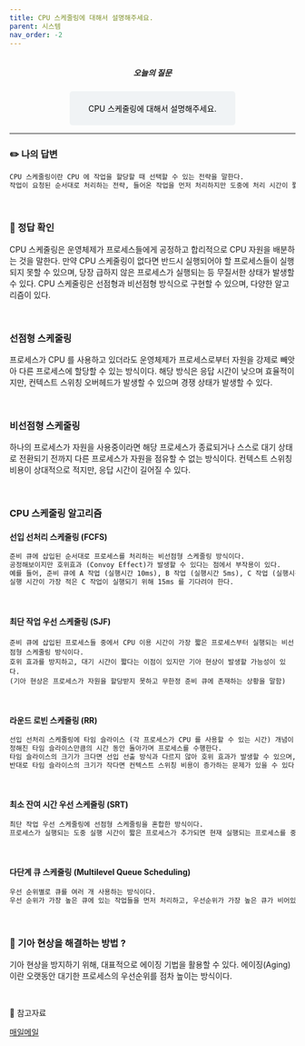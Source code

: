 ```yaml
---
title: CPU 스케줄링에 대해서 설명해주세요.
parent: 시스템
nav_order: -2
---
```


<div style="text-align: center; display: flex;
    flex-direction: column;
    align-items: center;">
    <h5>오늘의 질문</h5>
    <div style="color: black; background-color: #F0F3F5; border-radius: 5px; width: 50%; padding: 20px;">
    CPU 스케줄링에 대해서 설명해주세요.
    </div>
</div>

---

### ✏️ 나의 답변

``` markdown
CPU 스케줄링이란 CPU 에 작업을 할당할 때 선택할 수 있는 전략을 말한다.
작업이 요청된 순서대로 처리하는 전략, 들어온 작업을 먼저 처리하지만 도중에 처리 시간이 짧은 작업이 들어오면 그것을 먼저 처리하는 전략 등 다양하다.
```

<br>

### 📍 정답 확인

CPU 스케줄링은 운영체제가 프로세스들에게 공정하고 합리적으로 CPU 자원을 배분하는 것을 말한다. 만약 CPU 스케줄링이 없다면 반드시 실행되어야 할 프로세스들이 실행되지 못할 수 있으며, 당장 급하지 않은 프로세스가 실행되는 등 무질서한 상태가 발생할 수 있다. CPU 스케줄링은 선점형과 비선점형 방식으로 구현할 수 있으며, 다양한 알고리즘이 있다.

<br>

### 선점형 스케줄링

프로세스가 CPU 를 사용하고 있더라도 운영체제가 프로세스로부터 자원을 강제로 빼앗아 다른 프로세스에 할당할 수 있는 방식이다. 해당 방식은 응답 시간이 낮으며 효율적이지만, 컨텍스트 스위칭 오버헤드가 발생할 수 있으며 경쟁 상태가 발생할 수 있다.

<br>

### 비선점형 스케줄링

하나의 프로세스가 자원을 사용중이라면 해당 프로세스가 종료되거나 스스로 대기 상태로 전환되기 전까지 다른 프로세스가 자원을 점유할 수 없는 방식이다. 컨텍스트 스위칭 비용이 상대적으로 적지만, 응답 시간이 길어질 수 있다.

<br>

### CPU 스케줄링 알고리즘

#### 선입 선처리 스케줄링 (FCFS)

``` markdown
준비 큐에 삽입된 순서대로 프로세스를 처리하는 비선점형 스케줄링 방식이다.
공정해보이지만 호위효과 (Convoy Effect)가 발생할 수 있다는 점에서 부작용이 있다.
예를 들어, 준비 큐에 A 작업 (실행시간 10ms), B 작업 (실행시간 5ms), C 작업 (실행시간 2ms) 가 순서대로 들어온다면 
실행 시간이 가장 적은 C 작업이 실행되기 위해 15ms 를 기다려야 한다.
```

<br>

#### 최단 작업 우선 스케줄링 (SJF)

``` marakdown
준비 큐에 삽입된 프로세스들 중에서 CPU 이용 시간이 가장 짧은 프로세스부터 실행되는 비선점형 스케줄링 방식이다.
호위 효과를 방지하고, 대기 시간이 짧다는 이점이 있지만 기아 현상이 발생할 가능성이 있다.
(기아 현상은 프로세스가 자원을 할당받지 못하고 무한정 준비 큐에 존재하는 상황을 말함)
```

<br>

#### 라운드 로빈 스케줄링 (RR)

``` markdown
선입 선처리 스케줄링에 타임 슬라이스 (각 프로세스가 CPU 를 사용할 수 있는 시간) 개념이 추가된 선점형 스케줄링 방식이다.
정해진 타임 슬라이스만큼의 시간 동안 돌아가며 프로세스를 수행한다.
타임 슬라이스의 크기가 크다면 선입 선출 방식과 다르지 않아 호위 효과가 발생할 수 있으며,
반대로 타임 슬라이스의 크기가 작다면 컨텍스트 스위칭 비용이 증가하는 문제가 있을 수 있다.
```

<br>

#### 최소 잔여 시간 우선 스케줄링 (SRT)

``` markdown
최단 작업 우선 스케줄링에 선점형 스케줄링을 혼합한 방식이다.
프로세스가 실행되는 도중 실행 시간이 짧은 프로세스가 추가되면 현재 실행되는 프로세스를 중단하고 해당 프로세스에 자원을 할당한다.
```

<br>

#### 다단계 큐 스케줄링 (Multilevel Queue Scheduling)

``` markdown
우선 순위별로 큐를 여러 개 사용하는 방식이다.
우선 순위가 가장 높은 큐에 있는 작업들을 먼저 처리하고, 우선순위가 가장 높은 큐가 비어있다면 그 다음 순위 큐의 프로세스들을 처리한다.
```

<br>

### 🤔 기아 현상을 해결하는 방법 ?

기아 현상을 방지하기 위해, 대표적으로 에이징 기법을 활용할 수 있다. 에이징(Aging)이란 오랫동안 대기한 프로세스의 우선순위를 점차 높이는 방식이다.

<br>

🔖 참고자료

[매일메일](https://www.maeil-mail.kr/question/150)